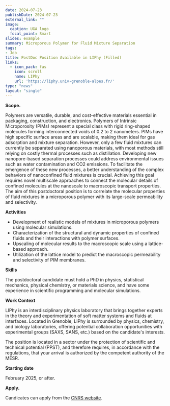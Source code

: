 ```yaml
---
date: 2024-07-23
publishDate: 2024-07-23
external_link: ""
image:
  caption: UGA logo
  focal_point: Smart
slides: example
summary: Microporous Polymer for Fluid Mixture Separation
tags:
- Job
title: PostDoc Position Available in LIPhy (Filled)
links:
  - icon_pack: fas
    icon: scroll
    name: LIPhy
    url: 'https://liphy.univ-grenoble-alpes.fr/'
type: "news"
layout: "single"
---
```

**Scope.**

Polymers are versatile, durable, and cost-effective materials essential in packaging, construction, and electronics. Polymers of Intrinsic Microporosity (PIMs) represent a special class with rigid ring-shaped molecules forming interconnected voids of 0.2 to 2 nanometers. PIMs have high specific surface areas and are scalable, making them ideal for gas adsorption and mixture separation. However, only a few fluid mixtures can currently be separated using nanoporous materials, with most methods still relying on costly thermal processes such as distillation. Developing new nanopore-based separation processes could address environmental issues such as water contamination and CO2 emissions. To facilitate the emergence of these new processes, a better understanding of the complex behaviors of nanoconfined fluid mixtures is crucial. Achieving this goal requires novel multiscale approaches to connect the molecular details of confined molecules at the nanoscale to macroscopic transport properties. The aim of this postdoctoral position is to correlate the molecular properties of fluid mixtures in a microporous polymer with its large-scale permeability and selectivity.

**Activities**

- Development of realistic models of mixtures in microporous polymers using molecular simulations.
- Characterization of the structural and dynamic properties of confined fluids and their interactions with polymer surfaces.
- Upscaling of molecular results to the macroscopic scale using a lattice-based approach.
- Utilization of the lattice model to predict the macroscopic permeability and selectivity of PIM membranes.

**Skills**

The postdoctoral candidate must hold a PhD in physics, statistical mechanics, physical chemistry, or materials science, and have some experience in scientific programming and molecular simulations.

**Work Context**

LIPhy is an interdisciplinary physics laboratory that brings together experts in the theory and experimentation of soft matter systems and fluids at interfaces. Located in Grenoble, LIPhy is surrounded by physics, chemistry, and biology laboratories, offering potential collaboration opportunities with experimental groups (SAXS, SANS, etc.) based on the candidate's interests.

The position is located in a sector under the protection of scientific and technical potential (PPST), and therefore requires, in accordance with the regulations, that your arrival is authorized by the competent authority of the MESR.

**Starting date**

February 2025, or after.

**Apply.** 

Candicates can apply from the [CNRS website](https://emploi.cnrs.fr/Offres/CDD/UMR5588-SIMGRA-001/Default.aspx?lang=EN).

